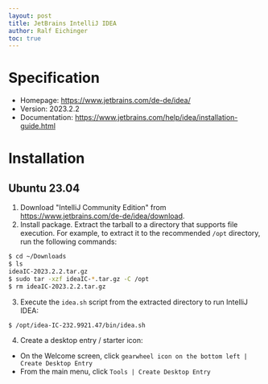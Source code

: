 ```yaml
---
layout: post
title: JetBrains IntelliJ IDEA
author: Ralf Eichinger
toc: true
---
```


# Specification

* Homepage: <https://www.jetbrains.com/de-de/idea/>
* Version: 2023.2.2
* Documentation: <https://www.jetbrains.com/help/idea/installation-guide.html>

# Installation

## Ubuntu 23.04

1. Download "IntelliJ Community Edition" from <https://www.jetbrains.com/de-de/idea/download>.
2. Install package. Extract the tarball to a directory that supports file execution. For example, to extract it to the recommended `/opt` directory, run the following commands:

```sh
$ cd ~/Downloads
$ ls
ideaIC-2023.2.2.tar.gz
$ sudo tar -xzf ideaIC-*.tar.gz -C /opt
$ rm ideaIC-2023.2.2.tar.gz
```

3. Execute the `idea.sh` script from the extracted directory to run IntelliJ IDEA:

```sh
$ /opt/idea-IC-232.9921.47/bin/idea.sh
```

4. Create a desktop entry / starter icon:

* On the Welcome screen, click `gearwheel icon on the bottom left | Create Desktop Entry`
* From the main menu, click `Tools | Create Desktop Entry`

